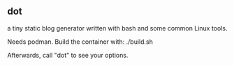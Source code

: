 ## dot

a tiny static blog generator written with bash and some common
Linux tools.

Needs podman. Build the container with:
./build.sh

Afterwards, call "dot" to see your options.